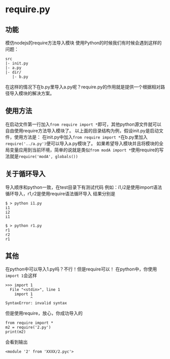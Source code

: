 # require.py

## 功能
模仿nodejs的require方法导入模块
使用Python的时候我们有时候会遇到这样的问题：
```
src
|- init.py
|- a.py
|- dir/
   |- b.py
```
在这样的情况下在b.py里导入a.py呢？require.py的作用就是提供一个根据相对路径导入模块的解决方案。

## 使用方法
在启动文件第一行加入`from require import *`即可，其他python源文件就可以自由使用require方法导入模块了。
以上面的目录结构为例，假设init.py是启动文件，使用方法是：
在init.py中加入`from require import *`在b.py里加入`require('../a.py')`便可以导入a.py模块了。
如果希望导入模块并且将模块的全局变量应用到当前环境，简单的说就是类似`from modA import *`使用require的写法就是`require('modA', globals())`

## 关于循环导入
导入顺序和python一致，在test目录下有测试代码
例如：i1,i2是使用import语法循环导入，r1,r2是使用require语法循环导入
结果分别是
```
$ > python i1.py
i1
i2
i1
```

```
$ > python r1.py
r1
r2
r1
```

## 其他
在python中可以导入1.py吗？不行！但是require可以！
在python中，你使用`import 1`会这样
```
>>> import 1
  File "<stdin>", line 1
    import 1
           ^
SyntaxError: invalid syntax
```
但是使用require，放心，你成功导入的
```
from require import *
m2 = require('2.py')
print(m2)
```
会看到输出
```
<module '2' from 'XXXX/2.pyc'>
```
